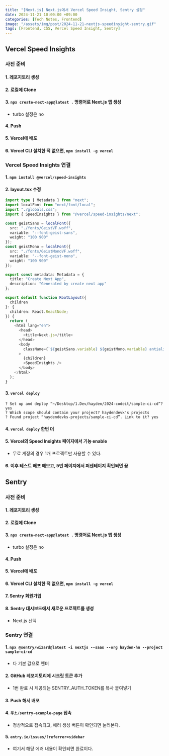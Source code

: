 ```yaml
---
title: "[Next.js] Next.js에서 Vercel Speed Insight, Sentry 설정"
date: 2024-11-21 10:00:00 +09:00
categories: [Tech Notes, Frontend]
image: "/assets/img/post/2024-11-21-nextjs-speedinsight-sentry.gif"
tags: [Frontend, CSS, Vercel Speed Insight, Sentry]
---
```


## Vercel Speed Insights

### 사전 준비

#### 1. 레포지토리 생성

#### 2. 로컬에 Clone

#### 3. `npx create-next-app@latest .` 명령어로 Next.js 앱 생성

- turbo 설정은 no

#### 4. Push

#### 5. Vercel에 배포

#### 6. Vercel CLI 설치한 적 없으면, `npm install -g vercel`

### Vercel Speed Insights 연결

#### 1. `npm install @vercel/speed-insights`

#### 2. layout.tsx 수정

```ts
import type { Metadata } from "next";
import localFont from "next/font/local";
import "./globals.css";
import { SpeedInsights } from "@vercel/speed-insights/next";

const geistSans = localFont({
  src: "./fonts/GeistVF.woff",
  variable: "--font-geist-sans",
  weight: "100 900"
});
const geistMono = localFont({
  src: "./fonts/GeistMonoVF.woff",
  variable: "--font-geist-mono",
  weight: "100 900"
});

export const metadata: Metadata = {
  title: "Create Next App",
  description: "Generated by create next app"
};

export default function RootLayout({
  children
}: {
  children: React.ReactNode;
}) {
  return (
    <html lang="en">
      <head>
        <title>Next.js</title>
      </head>
      <body
        className={`${geistSans.variable} ${geistMono.variable} antialiased`}
      >
        {children}
        <SpeedInsights />
      </body>
    </html>
  );
}
```

#### 3. `vercel deploy`

```
? Set up and deploy “~/Desktop/1.Dev/hayden/2024-codeit/sample-ci-cd”? yes
? Which scope should contain your project? haydendevk's projects
? Found project “haydendevks-projects/sample-ci-cd”. Link to it? yes
```

#### 4. `vercel deploy` 한번 더

#### 5. Vercel의 Speed Insights 페이지에서 기능 enable

- 무료 계정의 경우 1개 프로젝트만 사용할 수 있다.

#### 6. 이후 테스트 배포 해보고, 5번 페이지에서 퍼센테이지 확인되면 끝

## Sentry

### 사전 준비

#### 1. 레포지토리 생성

#### 2. 로컬에 Clone

#### 3. `npx create-next-app@latest .` 명령어로 Next.js 앱 생성

- turbo 설정은 no

#### 4. Push

#### 5. Vercel에 배포

#### 6. Vercel CLI 설치한 적 없으면, `npm install -g vercel`

#### 7. Sentry 회원가입

#### 8. Sentry 대시보드에서 새로운 프로젝트를 생성

- Next.js 선택

### Sentry 연결

#### 1. `npx @sentry/wizard@latest -i nextjs --saas --org hayden-hn --project sample-ci-cd`

- 다 기본 값으로 엔터

#### 2. GitHub 레포지토리에 시크릿 토큰 추가

- 1번 완료 시 제공되는 SENTRY_AUTH_TOKEN를 복사 붙여넣기

#### 3. Push 해서 배포

#### 4. `주소/sentry-example-page` 접속

- 정상적으로 접속되고, 에러 생성 버튼이 확인되면 눌러본다.

#### 5. `entry.io/issues/?referrer=sidebar`

- 여기서 해당 에러 내용이 확인되면 완료이다.

